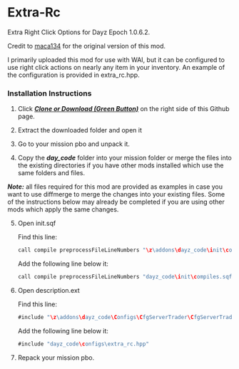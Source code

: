# Extra-Rc
Extra Right Click Options for Dayz Epoch 1.0.6.2.

Credit to [maca134](https://github.com/maca134) for the original version of this mod.

I primarily uploaded this mod for use with WAI, but it can be configured to use right click actions on nearly any item in your inventory. An example of the configuration is provided in extra_rc.hpp.


### Installation Instructions

1. Click ***[Clone or Download (Green Button)](https://github.com/worldwidesorrow/Extra-Rc/archive/master.zip)*** on the right side of this Github page.

2. Extract the downloaded folder and open it
3. Go to your mission pbo and unpack it.
4. Copy the ***day_code*** folder into your mission folder or merge the files into the existing directories if you have other mods installed which use the same folders and files.

***Note:*** all files required for this mod are provided as examples in case you want to use diffmerge to merge the changes into your existing files. Some of the instructions below may already be completed if you are using other mods which apply the same changes.

5. Open init.sqf

	Find this line:

	~~~~java
	call compile preprocessFileLineNumbers "\z\addons\dayz_code\init\compiles.sqf";
	~~~~
	
	Add the following line below it:
	
	~~~~java
	call compile preprocessFileLineNumbers "dayz_code\init\compiles.sqf";
	~~~~


6. Open description.ext

	Find this line:

	~~~~java
	#include "\z\addons\dayz_code\Configs\CfgServerTrader\CfgServerTrader.hpp"
	~~~~
	
	Add the following line below it:
	
	~~~~java
	#include "dayz_code\configs\extra_rc.hpp"
	~~~~
  
7. Repack your mission pbo.

